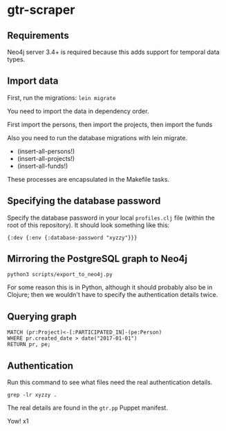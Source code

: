 # gtr-scraper

## Requirements

Neo4j server 3.4+ is required because this adds support for temporal data types.

## Import data

First, run the migrations: `lein migrate`

You need to import the data in dependency order.

First import the persons, then import the projects, then import the funds

Also you need to run the database migrations with lein migrate.

* (insert-all-persons!)
* (insert-all-projects!)
* (insert-all-funds!)

These processes are encapsulated in the Makefile tasks.

## Specifying the database password

Specify the database password in your local `profiles.clj` file (within the root
of this repository).  It should look something like this:

    {:dev {:env {:database-password "xyzzy"}}}

## Mirroring the PostgreSQL graph to Neo4j

    python3 scripts/export_to_neo4j.py

For some reason this is in Python, although it should probably also be in
Clojure; then we wouldn't have to specify the authentication details twice.

## Querying graph

    MATCH (pr:Project)<-[:PARTICIPATED_IN]-(pe:Person)
    WHERE pr.created_date > date("2017-01-01")
    RETURN pr, pe;

## Authentication

Run this command to see what files need the real authentication details.

    grep -lr xyzzy .

The real details are found in the `gtr.pp` Puppet manifest.


Yow! x1
